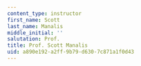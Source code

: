 ```yaml
---
content_type: instructor
first_name: Scott
last_name: Manalis
middle_initial: ''
salutation: Prof.
title: Prof. Scott Manalis
uid: a890e192-a2ff-9b79-d630-7c871a1f0d43
---
```

